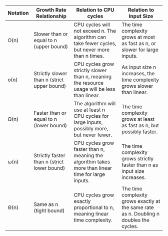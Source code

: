 | Notation | Growth Rate Relationship                    | Relation to CPU cycles                                                                             | Relation to Input Size                                                                  |
| -------- | ------------------------------------------- | -------------------------------------------------------------------------------------------------- | --------------------------------------------------------------------------------------- |
| O(n)     | Slower than or equal to n (upper bound)     | CPU cycles will not exceed n. The algorithm can take fewer cycles, but never more than n times.    | The time complexity grows at most as fast as n, or slower for large inputs.             |
| o(n)     | Strictly slower than n (strict upper bound) | CPU cycles grow strictly slower than n, meaning the resource usage will be less than linear.       | As input size n increases, the time complexity grows slower than linear.                |
| Ω(n)     | Faster than or equal to n (lower bound)     | The algorithm will use at least n CPU cycles for large inputs, possibly more, but never fewer.     | The time complexity grows at least as fast as n, but possibly faster.                   |
| ω(n)     | Strictly faster than n (strict lower bound) | CPU cycles grow faster than n, meaning the algorithm takes more than linear time for large inputs. | The time complexity grows strictly faster than n as input size increases.               |
| Θ(n)     | Same as n (tight bound)                     | CPU cycles grow exactly proportional to n, meaning linear time complexity.                         | The time complexity grows exactly at the same rate as n. Doubling n doubles the cycles. |

